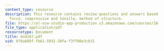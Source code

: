 ```yaml
---
content_type: resource
description: This resource contains review questions and answers based on moment,
  force, compressive and tensile, method of structure.
file: https://ol-ocw-studio-app-production.s3.amazonaws.com/courses/16-01-unified-engineering-i-ii-iii-iv-fall-2005-spring-2006/076a689ffb61593238faf3ff06e3cb31_mudzm7.pdf
file_type: application/pdf
resourcetype: Document
title: mudzm7.pdf
uid: 076a689f-fb61-5932-38fa-f3ff06e3cb31
---
```

